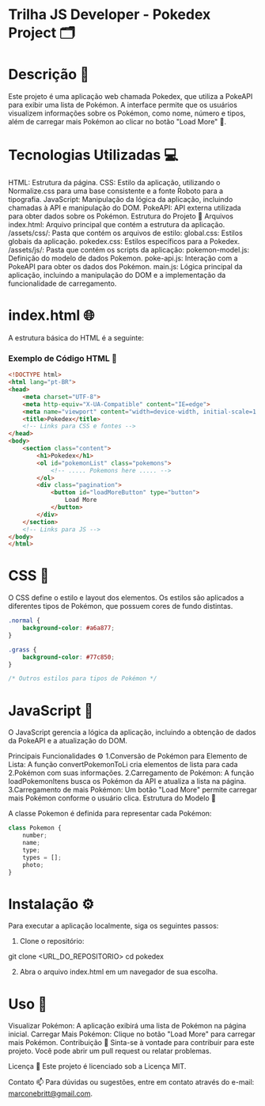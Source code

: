 # Trilha JS Developer - Pokedex Project 🗂️


# Descrição 📝
Este projeto é uma aplicação web chamada Pokedex, que utiliza a PokeAPI para exibir uma lista de Pokémon. A interface permite que os usuários visualizem informações sobre os Pokémon, como nome, número e tipos, além de carregar mais Pokémon ao clicar no botão "Load More" 🔽.


# Tecnologias Utilizadas 💻
HTML: Estrutura da página.
CSS: Estilo da aplicação, utilizando o Normalize.css para uma base consistente e a fonte Roboto para a tipografia.
JavaScript: Manipulação da lógica da aplicação, incluindo chamadas à API e manipulação do DOM.
PokeAPI: API externa utilizada para obter dados sobre os Pokémon.
Estrutura do Projeto 📁
Arquivos
index.html: Arquivo principal que contém a estrutura da aplicação.
/assets/css/: Pasta que contém os arquivos de estilo:
global.css: Estilos globais da aplicação.
pokedex.css: Estilos específicos para a Pokedex.
/assets/js/: Pasta que contém os scripts da aplicação:
pokemon-model.js: Definição do modelo de dados Pokemon.
poke-api.js: Interação com a PokeAPI para obter os dados dos Pokémon.
main.js: Lógica principal da aplicação, incluindo a manipulação do DOM e a implementação da funcionalidade de carregamento.

# index.html 🌐
A estrutura básica do HTML é a seguinte:

### Exemplo de Código HTML 📝

```html
<!DOCTYPE html>
<html lang="pt-BR">
<head>
    <meta charset="UTF-8">
    <meta http-equiv="X-UA-Compatible" content="IE=edge">
    <meta name="viewport" content="width=device-width, initial-scale=1.0">
    <title>Pokedex</title>
    <!-- Links para CSS e fontes -->
</head>
<body>
    <section class="content">
        <h1>Pokedex</h1>
        <ol id="pokemonList" class="pokemons">
            <!-- ..... Pokemons here ..... -->
        </ol>
        <div class="pagination">
            <button id="loadMoreButton" type="button">
                Load More
            </button>
        </div>
    </section>
    <!-- Links para JS -->
</body>
</html>

```


# CSS 🎨
O CSS define o estilo e layout dos elementos. Os estilos são aplicados a diferentes tipos de Pokémon, que possuem cores de fundo distintas.

```css
.normal {
    background-color: #a6a877;
}

.grass {
    background-color: #77c850;
}

/* Outros estilos para tipos de Pokémon */

```

# JavaScript 📜
O JavaScript gerencia a lógica da aplicação, incluindo a obtenção de dados da PokeAPI e a atualização do DOM.

Principais Funcionalidades ⚙️
1.Conversão de Pokémon para Elemento de Lista: A função convertPokemonToLi cria elementos de lista para cada 2.Pokémon com suas informações.
2.Carregamento de Pokémon: A função loadPokemonItens busca os Pokémon da API e atualiza a lista na página.
3.Carregamento de mais Pokémon: Um botão "Load More" permite carregar mais Pokémon conforme o usuário clica.
Estrutura do Modelo 🧬

A classe Pokemon é definida para representar cada Pokémon:
```javascript
class Pokemon {
    number;
    name;
    type;
    types = [];
    photo;
}
```

# Instalação ⚙️
Para executar a aplicação localmente, siga os seguintes passos:

1. Clone o repositório:

git clone <URL_DO_REPOSITORIO>
cd pokedex

2. Abra o arquivo index.html em um navegador de sua escolha.

# Uso 🚀
Visualizar Pokémon: A aplicação exibirá uma lista de Pokémon na página inicial.
Carregar Mais Pokémon: Clique no botão "Load More" para carregar mais Pokémon.
Contribuição 🤝
Sinta-se à vontade para contribuir para este projeto. Você pode abrir um pull request ou relatar problemas.

Licença 📄
Este projeto é licenciado sob a Licença MIT.

Contato 📫
Para dúvidas ou sugestões, entre em contato através do e-mail: marconebritt@gmail.com.

